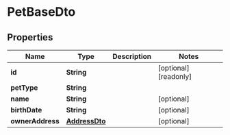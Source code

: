 

# PetBaseDto


## Properties

| Name | Type | Description | Notes |
|------------ | ------------- | ------------- | -------------|
|**id** | **String** |  |  [optional] [readonly] |
|**petType** | **String** |  |  |
|**name** | **String** |  |  [optional] |
|**birthDate** | **String** |  |  [optional] |
|**ownerAddress** | [**AddressDto**](AddressDto.md) |  |  [optional] |



